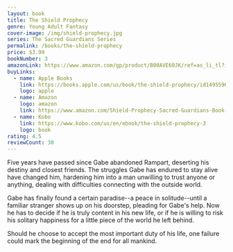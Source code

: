 ```yaml
---
layout: book
title: The Shield Prophecy
genre: Young Adult Fantasy
cover-image: /img/shield-prophecy.jpg
series: The Sacred Guardians Series
permalink: /books/the-shield-prophecy
price: $3.99
bookNumber: 3
amazonLink: https://www.amazon.com/gp/product/B00AVE60JK/ref=as_li_tl?ie=UTF8&tag=owensmc-20&camp=1789&creative=9325&linkCode=as2&creativeASIN=B00AVE60JK&linkId=6f90ab4966dae7623a14d5eb765679af
buyLinks:
  - name: Apple Books
    link: https://books.apple.com/us/book/the-shield-prophecy/id1495596694
    logo: apple
  - name: Amazon
    logo: amazon
    link: https://www.amazon.com/Shield-Prophecy-Sacred-Guardians-Book-ebook/dp/B00AVE60JK/ref=sr_1_1?dchild=1&keywords=shield+prophecy&qid=1593367257&s=digital-text&sr=1-1
  - name: Kobo
    link: https://www.kobo.com/us/en/ebook/the-shield-prophecy-3
    logo: book
rating: 4.5
reviewCount: 30
---
```

Five years have passed since Gabe abandoned Rampart, deserting his destiny and closest friends. The struggles Gabe has endured to stay alive have changed him, hardening him into a man unwilling to trust anyone or anything, dealing with difficulties connecting with the outside world.

Gabe has finally found a certain paradise--a peace in solitude--until a familiar stranger shows up on his doorstep, pleading for Gabe's help. Now he has to decide if he is truly content in his new life, or if he is willing to risk his solitary happiness for a little piece of the world he left behind.

Should he choose to accept the most important duty of his life, one failure could mark the beginning of the end for all mankind.
